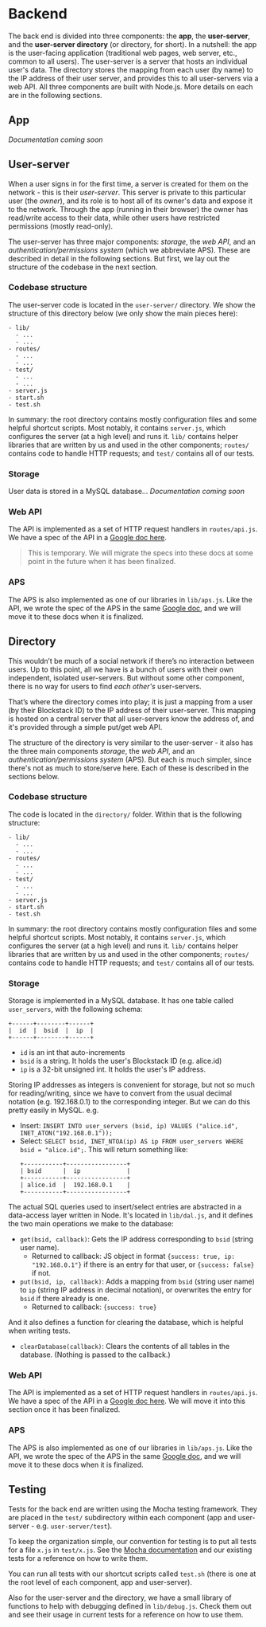 # Backend

The back end is divided into three components: the **app**, the **user-server**, and the **user-server directory** (or directory, for short). In a nutshell: the app is the user-facing application (traditional web pages, web server, etc., common to all users). The user-server is a server that hosts an individual user's data. The directory stores the mapping from each user (by name) to the IP address of their user server, and provides this to all user-servers via a web API. All three components are built with Node.js. More details on each are in the following sections.

## App

*Documentation coming soon*

## User-server

When a user signs in for the first time, a server is created for them on the network - this is their *user-server*. This server is private to this particular user (the *owner*), and its role is to host all of its owner's data and expose it to the network. Through the app (running in their browser) the owner has read/write access to their data, while other users have restricted permissions (mostly read-only).

The user-server has three major components: *storage*, the *web API*, and an *authentication/permissions system* (which we abbreviate APS). These are described in detail in the following sections. But first, we lay out the structure of the codebase in the next section.

### Codebase structure

The user-server code is located in the `user-server/` directory. We show the structure of this directory below (we only show the main pieces here):

```
- lib/
  - ...
  - ...
- routes/
  - ...
  - ...
- test/
  - ...
  - ...
- server.js
- start.sh
- test.sh
```

In summary: the root directory contains mostly configuration files and some helpful shortcut scripts. Most notably, it contains `server.js`, which configures the server (at a high level) and runs it. `lib/` contains helper libraries that are written by us and used in the other components; `routes/` contains code to handle HTTP requests; and `test/` contains all of our tests.

### Storage

User data is stored in a MySQL database... *Documentation coming soon*

### Web API

The API is implemented as a set of HTTP request handlers in `routes/api.js`. We have a spec of the API in a [Google doc here](https://docs.google.com/document/d/1wykWWzwd8LasOF8lJKZEpNwXCW-B3se33YUEtK8M2OY).

> This is temporary. We will migrate the specs into these docs at some point in the future when it has been finalized.

### APS

The APS is also implemented as one of our libraries in `lib/aps.js`. Like the API, we wrote the spec of the APS in the same [Google doc](https://docs.google.com/document/d/1wykWWzwd8LasOF8lJKZEpNwXCW-B3se33YUEtK8M2OY), and we will move it to these docs when it is finalized.


## Directory

This wouldn’t be much of a social network if there’s no interaction between users. Up to this point, all we have is a bunch of users with their own independent, isolated user-servers. But without some other component, there is no way for users to find *each other's* user-servers.

That’s where the directory comes into play; it is just a mapping from a user (by their Blockstack ID) to the IP address of their user-server. This mapping is hosted on a central server that all user-servers know the address of, and it's provided through a simple put/get web API.

The structure of the directory is very similar to the user-server - it also has the three main components *storage*, the *web API*, and an *authentication/permissions system* (APS). But each is much simpler, since there's not as much to store/serve here. Each of these is described in the sections below.

### Codebase structure

The code is located in the `directory/` folder. Within that is the following structure:

```
- lib/
  - ...
  - ...
- routes/
  - ...
  - ...
- test/
  - ...
  - ...
- server.js
- start.sh
- test.sh
```

In summary: the root directory contains mostly configuration files and some helpful shortcut scripts. Most notably, it contains `server.js`, which configures the server (at a high level) and runs it. `lib/` contains helper libraries that are written by us and used in the other components; `routes/` contains code to handle HTTP requests; and `test/` contains all of our tests.

### Storage

Storage is implemented in a MySQL database. It has one table called `user_servers`, with the following schema:

```
+------+--------+------+
|  id  |  bsid  |  ip  |
+------+--------+------+
```

- `id` is an int that auto-increments
- `bsid` is a string. It holds the user's Blockstack ID (e.g. alice.id)
- `ip` is a 32-bit unsigned int. It holds the user's IP address.

Storing IP addresses as integers is convenient for storage, but not so much for reading/writing, since we have to convert from the usual decimal notation (e.g. 192.168.0.1) to the corresponding integer. But we can do this pretty easily in MySQL. e.g.

- Insert: `INSERT INTO user_servers (bsid, ip) VALUES ("alice.id", INET_ATON("192.168.0.1"));`
- Select: `SELECT bsid, INET_NTOA(ip) AS ip FROM user_servers WHERE bsid = "alice.id";`. This will return something like:
  ```
  +-----------+-----------------+
  | bsid      |  ip             |
  +-----------+-----------------+
  | alice.id  |  192.168.0.1    |
  +-----------+-----------------+
  ```

The actual SQL queries used to insert/select entries are abstracted in a data-access layer written in Node. It's located in `lib/dal.js`, and it defines the two main operations we make to the database:

- `get(bsid, callback)`: Gets the IP address corresponding to `bsid` (string user name).
  - Returned to callback: JS object in format `{success: true, ip: "192.168.0.1"}` if there is an entry for that user, or `{success: false}` if not.
- `put(bsid, ip, callback)`: Adds a mapping from `bsid` (string user name) to `ip` (string IP address in decimal notation), or overwrites the entry for `bsid` if there already is one.
  - Returned to callback: `{success: true}`

And it also defines a function for clearing the database, which is helpful when writing tests.

- `clearDatabase(callback)`: Clears the contents of all tables in the database. (Nothing is passed to the callback.)

### Web API

The API is implemented as a set of HTTP request handlers in `routes/api.js`. We have a spec of the API in a [Google doc here](https://docs.google.com/document/d/1wykWWzwd8LasOF8lJKZEpNwXCW-B3se33YUEtK8M2OY). We will move it into this section once it has been finalized.

### APS

The APS is also implemented as one of our libraries in `lib/aps.js`. Like the API, we wrote the spec of the APS in the same [Google doc](https://docs.google.com/document/d/1wykWWzwd8LasOF8lJKZEpNwXCW-B3se33YUEtK8M2OY), and we will move it to these docs when it is finalized.



## Testing

Tests for the back end are written using the Mocha testing framework. They are placed in the `test/` subdirectory within each component (app and user-server - e.g. `user-server/test`).

To keep the organization simple, our convention for testing is to put all tests for a file `x.js` in `test/x.js`. See the [Mocha documentation](https://mochajs.org/) and our existing tests for a reference on how to write them.

You can run all tests with our shortcut scripts called `test.sh` (there is one at the root level of each component, app and user-server).

Also for the user-server and the directory, we have a small library of functions to help with debugging defined in `lib/debug.js`. Check them out and see their usage in current tests for a reference on how to use them.
